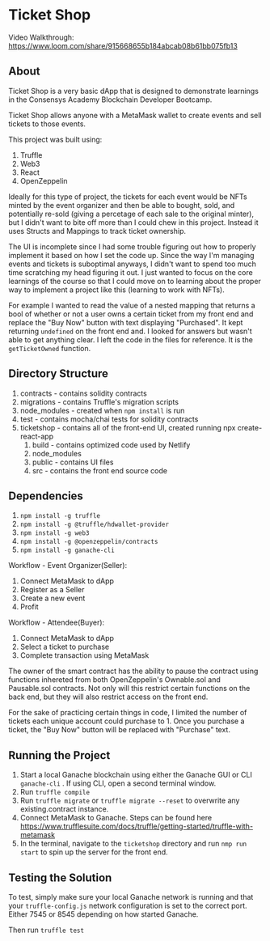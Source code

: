 # Ticket Shop

Video Walkthrough: https://www.loom.com/share/915668655b184abcab08b61bb075fb13

## About
Ticket Shop is a very basic dApp that is designed to demonstrate learnings in the Consensys Academy Blockchain Developer Bootcamp.

Ticket Shop allows anyone with a MetaMask wallet to create events and sell tickets to those events.

This project was built using:
1. Truffle 
2. Web3
3. React
4. OpenZeppelin

Ideally for this type of project, the tickets for each event would be NFTs minted by the event organizer and then be able to bought, sold, and potentially re-sold (giving a percetage of each sale to the original minter), but I didn't want to bite off more than I could chew in this project. Instead it uses Structs and Mappings to track ticket ownership. 

The UI is incomplete since I had some trouble figuring out how to properly implement it based on how I set the code up. Since the way I'm managing events and tickets is suboptimal anyways, I didn't want to spend too much time scratching my head figuring it out. I just wanted to focus on the core learnings of the course so that I could move on to learning about the proper way to implement a project like this (learning to work with NFTs).

For example I wanted to read the value of a nested mapping that returns a bool of whether or not a user owns a certain ticket from my front end and replace the "Buy Now" button with text displaying "Purchased". It kept returning `undefined` on the front end and. I looked for answers but wasn't able to get anything clear. I left the code in the files for reference. It is the `getTicketOwned` function.

## Directory Structure  
1. contracts - contains solidity contracts 
2. migrations - contains Truffle's migration scripts
3. node_modules - created when `npm install` is run
4. test - contains mocha/chai tests for solidity contracts
5. ticketshop - contains all of the front-end UI, created running npx create-react-app 
    1. build - contains optimized code used by Netlify
    2. node_modules
    3. public - contains UI files 
    4. src - contains the front end source code

## Dependencies

1. `npm install -g truffle`
2. `npm install -g @truffle/hdwallet-provider`
3. `npm install -g web3`
4. `npm install -g @openzeppelin/contracts`
5. `npm install -g ganache-cli`

Workflow - Event Organizer(Seller):
1. Connect MetaMask to dApp
2. Register as a Seller
3. Create a new event 
4. Profit

Workflow - Attendee(Buyer):
1. Connect MetaMask to dApp
2. Select a ticket to purchase 
3. Complete transaction using MetaMask

The owner of the smart contract has the ability to pause the contract using functions inhereted from both OpenZeppelin's Ownable.sol and Pausable.sol contracts. Not only will this restrict certain functions on the back end, but they will also restrict access on the front end.

For the sake of practicing certain things in code, I limited the number of tickets each unique account could purchase to 1. Once you purchase a ticket, the "Buy Now" button will be replaced with "Purchase" text.

## Running the Project
1. Start a local Ganache blockchain using either the Ganache GUI or CLI `ganache-cli` . If using CLI, open a second terminal window.
2. Run `truffle compile`
3. Run `truffle migrate` or `truffle migrate --reset` to overwrite any existing.contract instance.
4. Connect MetaMask to Ganache. Steps can be found here https://www.trufflesuite.com/docs/truffle/getting-started/truffle-with-metamask
5. In the terminal, navigate to the `ticketshop` directory and run `nmp run start` to spin up the server for the front end.

## Testing the Solution 
To test, simply make sure your local Ganache network is running and that your  `truffle-config.js` network configuration is set to the correct port. Either 7545 or 8545 depending on how started Ganache.

Then run `truffle test`






